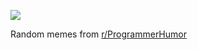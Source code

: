 ![](https://preview.redd.it/q7orexbhw12e1.png?width=320&crop=smart&auto=webp&s=b1a7905fd050fe0366da826bb3f0e1f11062241d)

 Random memes from [r/ProgrammerHumor](https://www.reddit.com/r/ProgrammerHumor/)
